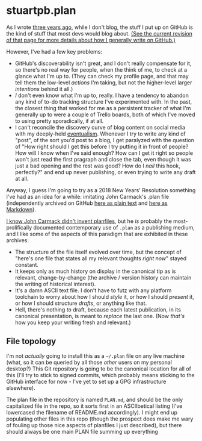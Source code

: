 # stuartpb.plan

As I wrote [three years ago](https://github.com/stuartpb/how-i-roll/commit/00d396aed6bb081519bcc01440b32b197fed18f1), while I don't blog, the stuff I put up on GitHub is the kind of stuff that most devs would blog about. [(See the current revision of that page for more details about how I generally write on GitHub.)](https://github.com/stuartpb/how-i-roll/blob/master/writing.md)

However, I've had a few key problems:

- GitHub's discoverability isn't great, and I don't really compensate for it, so there's no real way for people, when the think of me, to check at a glance what I'm up to. (They can check my profile page, and that may tell them the low-level *actions* I'm taking, but not the higher-level larger *intentions* behind it all.)
- *I* don't even know what I'm up to, really. I have a tendency to abandon any kind of to-do tracking structure I've experimented with. In the past, the closest thing that worked for me as a persistent tracker of what I'm generally up to were a couple of Trello boards, both of which I've moved to using pretty sporadically, if at all.
- I can't reconcile the discovery curve of blog content on social media with my deeply-held [eventualism][]. Whenever I try to write any kind of "post", of the sort you'd post to a blog, I get paralyzed with the question of "How right should I get this before I try putting it in front of people? How will I know when I've said enough? How can I get it right so people won't just read the first pragraph and close the tab, even though it was just a bad opening and the rest was good? How do I *nail* this hook, perfectly?" and end up never publishing, or even trying to write any draft at all.

[eventualism]: https://meta.wikimedia.org/wiki/Eventualism

Anyway, I guess I'm going to try as a 2018 New Years' Resolution something I've had as an idea for a while: imitating John Carmack's .plan file (independently archived on GitHub [here as plain text](https://github.com/ESWAT/john-carmack-plan-archive/tree/master/by_day) and [here as Markdown](https://github.com/oliverbenns/john-carmack-plan)).

[I know John Carmack didn't invent planfiles](http://www.catb.org/jargon/html/P/plan-file.html), but he *is* probably the most-prolifically documented contemporary use of `.plan` as a publishing medium, and I like some of the aspects of this paradigm that are exhibited in these archives:

- The structure of the file itself evolved over time, but the concept of "here's one file that states all my relevant thoughts *right now*" stayed constant.
- It keeps only as much history on display in the canonical tip as is relevant, change-by-change (the archive / version history can maintain the writing of historical interest).
- It's a damn ASCII text file. I don't have to futz with any platform toolchain to worry about how I should *style* it, or how I should *present* it, or how I should structure *drafts*, or anything like that.
- Hell, there's nothing *to* draft, because each latest publication, in its canonical presentation, is meant to *replace* the last one. (Now *that's* how you keep your writing fresh and relevant.)

## File topology

I'm not *actually* going to install this as a `~/.plan` file on any live machine (what, so it can be queried by all those *other* users on my personal desktop?) This Git repository is going to be the canonical location for all of this (I'll try to stick to signed commits, which probably means sticking to the GitHub interface for now - I've yet to set up a GPG infrastructure elsewhere).

The plan file in the repository is named `PLAN.md`, and should be the only capitalized file in the repo, so it sorts first in an ASCIIbetical listing (I've lowercased the filename of README.md accordingly). I might end up populating other files in this repo (though the prospect does make me wary of fouling up those nice aspects of planfiles I just described), but there should always be one main PLAN file summing up everything
